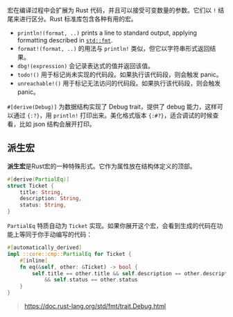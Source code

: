 宏在编译过程中会扩展为 Rust 代码，并且可以接受可变数量的参数。它们以 `!` 结尾来进行区分。Rust 标准库包含各种有用的宏。

- `println!(format, ..)` prints a line to standard output, applying formatting described in [`std::fmt`](https://doc.rust-lang.org/std/fmt/index.html).
- `format!(format, ..)` 的用法与 `println!` 类似，但它以字符串形式返回结果。
- `dbg!(expression)` 会记录表达式的值并返回该值。
- `todo!()` 用于标记尚未实现的代码段。如果执行该代码段，则会触发 panic。
- `unreachable!()` 用于标记无法访问的代码段。如果执行该代码段，则会触发 panic。

`#[derive(Debug)]` 为数据结构实现了 Debug trait，提供了 debug 能力，这样可以通过 `{:?}`，用 `println!` 打印出来。美化格式版本 `{:#?}`，适合调试的时候查看，比如 json 结构会展开打印。
	
## 派生宏
**派生宏**是Rust宏的一种特殊形式。它作为属性放在结构体定义的顶部。

```rust
#[derive(PartialEq)]
struct Ticket {
    title: String,
    description: String,
    status: String,
}
```
`PartialEq` 特质自动为 `Ticket` 实现。如果你展开这个宏，会看到生成的代码在功能上等同于你手动编写的代码：
```rust
#[automatically_derived]
impl ::core::cmp::PartialEq for Ticket {
    #[inline]
    fn eq(&self, other: &Ticket) -> bool {
        self.title == other.title && self.description == other.description
            && self.status == other.status
    }
}
```


> https://doc.rust-lang.org/std/fmt/trait.Debug.html